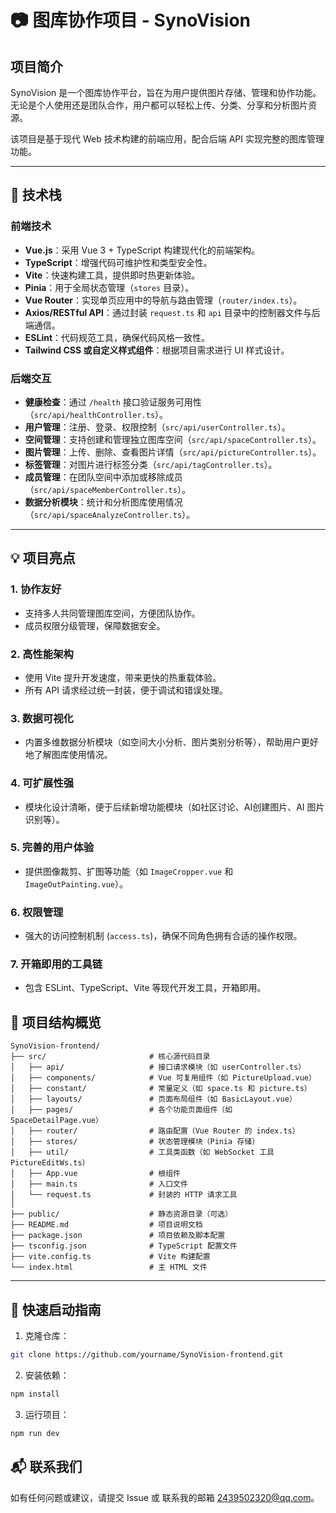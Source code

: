 # 📷 图库协作项目 - SynoVision

## 项目简介

SynoVision 是一个图库协作平台，旨在为用户提供图片存储、管理和协作功能。无论是个人使用还是团队合作，用户都可以轻松上传、分类、分享和分析图片资源。

该项目是基于现代 Web 技术构建的前端应用，配合后端 API 实现完整的图库管理功能。

---

## 🔧 技术栈

### 前端技术

- **Vue.js**：采用 Vue 3 + TypeScript 构建现代化的前端架构。
- **TypeScript**：增强代码可维护性和类型安全性。
- **Vite**：快速构建工具，提供即时热更新体验。
- **Pinia**：用于全局状态管理（`stores` 目录）。
- **Vue Router**：实现单页应用中的导航与路由管理（`router/index.ts`）。
- **Axios/RESTful API**：通过封装 `request.ts` 和 `api` 目录中的控制器文件与后端通信。
- **ESLint**：代码规范工具，确保代码风格一致性。
- **Tailwind CSS 或自定义样式组件**：根据项目需求进行 UI 样式设计。

### 后端交互

- **健康检查**：通过 `/health` 接口验证服务可用性（`src/api/healthController.ts`）。
- **用户管理**：注册、登录、权限控制（`src/api/userController.ts`）。
- **空间管理**：支持创建和管理独立图库空间（`src/api/spaceController.ts`）。
- **图片管理**：上传、删除、查看图片详情（`src/api/pictureController.ts`）。
- **标签管理**：对图片进行标签分类（`src/api/tagController.ts`）。
- **成员管理**：在团队空间中添加或移除成员（`src/api/spaceMemberController.ts`）。
- **数据分析模块**：统计和分析图库使用情况（`src/api/spaceAnalyzeController.ts`）。

---

## 💡 项目亮点

### 1. 协作友好

- 支持多人共同管理图库空间，方便团队协作。
- 成员权限分级管理，保障数据安全。

### 2. 高性能架构

- 使用 Vite 提升开发速度，带来更快的热重载体验。
- 所有 API 请求经过统一封装，便于调试和错误处理。

### 3. 数据可视化

- 内置多维数据分析模块（如空间大小分析、图片类别分析等），帮助用户更好地了解图库使用情况。

### 4. 可扩展性强

- 模块化设计清晰，便于后续新增功能模块（如社区讨论、AI创建图片、AI 图片识别等）。

### 5. 完善的用户体验

- 提供图像裁剪、扩图等功能（如 `ImageCropper.vue` 和 `ImageOutPainting.vue`）。

### 6. 权限管理

- 强大的访问控制机制 (`access.ts`)，确保不同角色拥有合适的操作权限。

### 7. 开箱即用的工具链

- 包含 ESLint、TypeScript、Vite 等现代开发工具，开箱即用。



## 📁 项目结构概览

``` text
SynoVision-frontend/
├── src/                       # 核心源代码目录
│   ├── api/                   # 接口请求模块（如 userController.ts）
│   ├── components/            # Vue 可复用组件（如 PictureUpload.vue）
│   ├── constant/              # 常量定义（如 space.ts 和 picture.ts）
│   ├── layouts/               # 页面布局组件（如 BasicLayout.vue）
│   ├── pages/                 # 各个功能页面组件（如 SpaceDetailPage.vue）
│   ├── router/                # 路由配置（Vue Router 的 index.ts）
│   ├── stores/                # 状态管理模块（Pinia 存储）
│   ├── util/                  # 工具类函数（如 WebSocket 工具 PictureEditWs.ts）
│   ├── App.vue                # 根组件
│   ├── main.ts                # 入口文件
│   └── request.ts             # 封装的 HTTP 请求工具
│
├── public/                    # 静态资源目录（可选）
├── README.md                  # 项目说明文档
├── package.json               # 项目依赖及脚本配置
├── tsconfig.json              # TypeScript 配置文件
├── vite.config.ts             # Vite 构建配置
└── index.html                 # 主 HTML 文件
```


---

## 🚀 快速启动指南

1. 克隆仓库：

``` bash
git clone https://github.com/yourname/SynoVision-frontend.git
```

2. 安装依赖：

``` bash
npm install
```

3. 运行项目：

``` bash
npm run dev 
```

## 📬 联系我们

如有任何问题或建议，请提交 Issue 或 联系我的邮箱 [2439502320@qq.com]()。